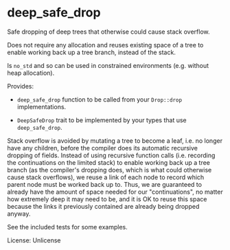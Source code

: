 # deep_safe_drop

Safe dropping of deep trees that otherwise could cause stack overflow.

Does not require any allocation and reuses existing space of a tree to
enable working back up a tree branch, instead of the stack.

Is `no_std` and so can be used in constrained environments (e.g. without
heap allocation).

Provides:

- `deep_safe_drop` function to be called from your `Drop::drop`
  implementations.

- `DeepSafeDrop` trait to be implemented by your types that use
  `deep_safe_drop`.

Stack overflow is avoided by mutating a tree to become a leaf, i.e. no
longer have any children, before the compiler does its automatic recursive
dropping of fields.  Instead of using recursive function calls
(i.e. recording the continuations on the limited stack) to enable working
back up a tree branch (as the compiler's dropping does, which is what could
otherwise cause stack overflows), we reuse a link of each node to record
which parent node must be worked back up to.  Thus, we are guaranteed to
already have the amount of space needed for our "continuations", no matter
how extremely deep it may need to be, and it is OK to reuse this space
because the links it previously contained are already being dropped anyway.

See the included tests for some examples.

License: Unlicense
